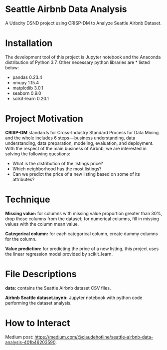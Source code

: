 # Seattle Airbnb Data Analysis
A Udacity DSND project using CRISP-DM to Analyze Seattle Airbnb Dataset.

# Installation
The development tool of this project is Jupyter notebook and the Anaconda distribution of Python 3.7. Other necessary python libraries are * listed below:
* pandas 0.23.4
* nmupy 1.15.4
* matplotlib 3.0.1
* seaborn 0.9.0
* scikit-learn 0.20.1

# Project Motivation
**CRISP-DM** standards for Cross-Industry Standard Process for Data Mining and the whole includes 6 steps — business understanding, data understanding, data preparation, modeling, evaluation, and deployment. With the respect of the main business of Airbnb, we are interested in solving the following questions:
* What is the distribution of the listings price?
* Which neighborhood has the most listings?
* Can we predict the price of a new listing based on some of its attributes?

# Technique
**Missing value:** for columns with missing value proportion greater than 30%, drop those columns from the dataset; for numerical columns, fill in missing values with the column mean value.

**Categorical column:** for each categorical column, create dummy columns for the column.

**Value prediction:** for predicting the price of a new listing, this project uses the linear regression model provided by scikit_learn.

# File Descriptions
**data:** contains the Seattle Airbnb dataset CSV files.

**Airbnb Seattle dataset.ipynb:** Jupyter notebook with python code performing the dataset analysis.

# How to Interact
Medium post: https://medium.com/@claudehotline/seattle-airbnb-data-analysis-401b46203590. 
